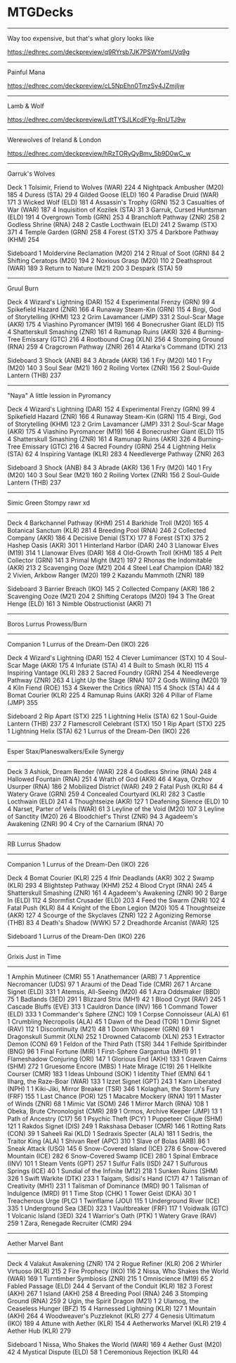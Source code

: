 # MTGDecks


---

Way too expensive, but that's what glory looks like

https://edhrec.com/deckpreview/q9RYrsb7JK7PSWYomUVq9g

---

Painful Mana

https://edhrec.com/deckpreview/cL5NpEhn0TmzSy4JZmjIjw

---

Lamb & Wolf

https://edhrec.com/deckpreview/LdtTYSJLKcdFYg-RnUTJ9w

---

Werewolves of Ireland & London

https://edhrec.com/deckpreview/hRzTORyQyBmv_5b9D0wC_w

---

Garruk's Wolves

Deck
1 Tolsimir, Friend to Wolves (WAR) 224
4 Nightpack Ambusher (M20) 185
4 Duress (STA) 29
4 Gilded Goose (ELD) 160
4 Paradise Druid (WAR) 171
3 Wicked Wolf (ELD) 181
4 Assassin's Trophy (GRN) 152
3 Casualties of War (WAR) 187
4 Inquisition of Kozilek (STA) 31
3 Garruk, Cursed Huntsman (ELD) 191
4 Overgrown Tomb (GRN) 253
4 Branchloft Pathway (ZNR) 258
2 Godless Shrine (RNA) 248
2 Castle Locthwain (ELD) 241
2 Swamp (STX) 371
4 Temple Garden (GRN) 258
4 Forest (STX) 375
4 Darkbore Pathway (KHM) 254

Sideboard
1 Moldervine Reclamation (M20) 214
2 Ritual of Soot (GRN) 84
2 Shifting Ceratops (M20) 194
2 Noxious Grasp (M20) 110
2 Deathsprout (WAR) 189
3 Return to Nature (M21) 200
3 Despark (STA) 59




---

Gruul Burn

Deck
4 Wizard's Lightning (DAR) 152
4 Experimental Frenzy (GRN) 99
4 Spikefield Hazard (ZNR) 166
4 Runaway Steam-Kin (GRN) 115
4 Birgi, God of Storytelling (KHM) 123
2 Grim Lavamancer (JMP) 331
2 Soul-Scar Mage (AKR) 175
4 Viashino Pyromancer (M19) 166
4 Bonecrusher Giant (ELD) 115
4 Shatterskull Smashing (ZNR) 161
4 Ramunap Ruins (AKR) 326
4 Burning-Tree Emissary (GTC) 216
4 Rootbound Crag (XLN) 256
4 Stomping Ground (RNA) 259
4 Cragcrown Pathway (ZNR) 261
4 Atarka's Command (DTK) 213

Sideboard
3 Shock (ANB) 84
3 Abrade (AKR) 136
1 Fry (M20) 140
1 Fry (M20) 140
3 Soul Sear (M21) 160
2 Roiling Vortex (ZNR) 156
2 Soul-Guide Lantern (THB) 237



---
 
"Naya" 
A little lession in Pyromancy

Deck
4 Wizard's Lightning (DAR) 152
4 Experimental Frenzy (GRN) 99
4 Spikefield Hazard (ZNR) 166
4 Runaway Steam-Kin (GRN) 115
4 Birgi, God of Storytelling (KHM) 123
2 Grim Lavamancer (JMP) 331
2 Soul-Scar Mage (AKR) 175
4 Viashino Pyromancer (M19) 166
4 Bonecrusher Giant (ELD) 115
4 Shatterskull Smashing (ZNR) 161
4 Ramunap Ruins (AKR) 326
4 Burning-Tree Emissary (GTC) 216
4 Sacred Foundry (GRN) 254
4 Lightning Helix (STA) 62
4 Inspiring Vantage (KLR) 283
4 Needleverge Pathway (ZNR) 263

Sideboard
3 Shock (ANB) 84
3 Abrade (AKR) 136
1 Fry (M20) 140
1 Fry (M20) 140
3 Soul Sear (M21) 160
2 Roiling Vortex (ZNR) 156
2 Soul-Guide Lantern (THB) 237


---

Simic
Green Stompy rawr xd

---
Deck
4 Barkchannel Pathway (KHM) 251
4 Barkhide Troll (M20) 165
4 Botanical Sanctum (KLR) 281
4 Breeding Pool (RNA) 246
2 Collected Company (AKR) 186
4 Decisive Denial (STX) 177
8 Forest (STX) 375
2 Hashep Oasis (AKR) 301
1 Hinterland Harbor (DAR) 240
3 Llanowar Elves (M19) 314
1 Llanowar Elves (DAR) 168
4 Old-Growth Troll (KHM) 185
4 Pelt Collector (GRN) 141
3 Primal Might (M21) 197
2 Rhonas the Indomitable (AKR) 213
2 Scavenging Ooze (M21) 204
4 Steel Leaf Champion (DAR) 182
2 Vivien, Arkbow Ranger (M20) 199
2 Kazandu Mammoth (ZNR) 189

Sideboard
3 Barrier Breach (IKO) 145
2 Collected Company (AKR) 186
2 Scavenging Ooze (M21) 204
2 Shifting Ceratops (M20) 194
3 The Great Henge (ELD) 161
3 Nimble Obstructionist (AKR) 71


---

Boros
Lurrus Prowess/Burn

---

Companion
1 Lurrus of the Dream-Den (IKO) 226

Deck
4 Wizard's Lightning (DAR) 152
4 Clever Lumimancer (STX) 10
4 Soul-Scar Mage (AKR) 175
4 Infuriate (STA) 41
4 Built to Smash (KLR) 115
4 Inspiring Vantage (KLR) 283
2 Sacred Foundry (GRN) 254
4 Needleverge Pathway (ZNR) 263
4 Light Up the Stage (RNA) 107
2 Gods Willing (M20) 19
4 Kiln Fiend (ROE) 153
4 Skewer the Critics (RNA) 115
4 Shock (STA) 44
4 Bomat Courier (KLR) 225
4 Ramunap Ruins (AKR) 326
4 Pillar of Flame (JMP) 355

Sideboard
2 Rip Apart (STX) 225
1 Lightning Helix (STA) 62
1 Soul-Guide Lantern (THB) 237
2 Flamescroll Celebrant (STX) 150
1 Rip Apart (STX) 225
1 Lightning Helix (STA) 62
1 Lurrus of the Dream-Den (IKO) 226


---

Esper
Stax/Planeswalkers/Exile Synergy

---

Deck
3 Ashiok, Dream Render (WAR) 228
4 Godless Shrine (RNA) 248
4 Hallowed Fountain (RNA) 251
4 Wrath of God (AKR) 46
4 Kaya, Orzhov Usurper (RNA) 186
2 Mobilized District (WAR) 249
2 Fatal Push (KLR) 84
4 Watery Grave (GRN) 259
4 Concealed Courtyard (KLR) 282
3 Castle Locthwain (ELD) 241
4 Thoughtseize (AKR) 127
1 Deafening Silence (ELD) 10
4 Narset, Parter of Veils (WAR) 61
3 Leyline of the Void (M20) 107
3 Leyline of Sanctity (M20) 26
4 Bloodchief's Thirst (ZNR) 94
3 Agadeem's Awakening (ZNR) 90
4 Cry of the Carnarium (RNA) 70


---

RB
Lurrus Shadow

---
Companion
1 Lurrus of the Dream-Den (IKO) 226

Deck
4 Bomat Courier (KLR) 225
4 Ifnir Deadlands (AKR) 302
2 Swamp (KLR) 293
4 Blightstep Pathway (KHM) 252
4 Blood Crypt (RNA) 245
4 Shatterskull Smashing (ZNR) 161
4 Agadeem's Awakening (ZNR) 90
2 Barge In (ELD) 112
4 Stormfist Crusader (ELD) 203
4 Feed the Swarm (ZNR) 102
4 Fatal Push (KLR) 84
4 Knight of the Ebon Legion (M20) 105
4 Thoughtseize (AKR) 127
4 Scourge of the Skyclaves (ZNR) 122
2 Agonizing Remorse (THB) 83
4 Death's Shadow (WWK) 57
2 Dreadhorde Arcanist (WAR) 125

Sideboard
1 Lurrus of the Dream-Den (IKO) 226

---

Grixis
Just in Time

---

1 Amphin Mutineer (CMR) 55
1 Anathemancer (ARB) 7
1 Apprentice Necromancer (UDS) 97
1 Araumi of the Dead Tide (CMR) 267
1 Arcane Signet (ELD) 331
1 Atemsis, All-Seeing (M20) 46
1 Azra Oddsmaker (BBD) 75
1 Badlands (3ED) 291
1 Blizzard Strix (MH1) 42
1 Blood Crypt (RAV) 245
1 Cascade Bluffs (EVE) 313
1 Cauldron Dance (INV) 166
1 Command Tower (ELD) 333
1 Commander's Sphere (ZNC) 109
1 Corpse Connoisseur (ALA) 61
1 Crumbling Necropolis (ALA) 45
1 Dawn of the Dead (TOR)
1 Dimir Signet (RAV) 112
1 Discontinuity (M21) 48
1 Doom Whisperer (GRN) 69
1 Dragonskull Summit (XLN) 252
1 Drowned Catacomb (XLN) 253
1 Extractor Demon (CON) 69
1 Feldon of the Third Path (TSR) 344
1 Felhide Spiritbinder (BNG) 96
1 Final Fortune (MIR)
1 First-Sphere Gargantua (MH1) 91
1 Flameshadow Conjuring (ORI) 147
1 Glorious End (AKH) 133
1 Graven Cairns (SHM) 272
1 Gruesome Encore (MBS)
1 Hate Mirage (C19) 26
1 Hellkite Courser (CMR) 183
1 Ideas Unbound (SOK)
1 Identity Thief (EMN) 64
1 Ilharg, the Raze-Boar (WAR) 133
1 Izzet Signet (GPT) 243
1 Karn Liberated (NPH) 1
1 Kiki-Jiki, Mirror Breaker (TSR) 346
1 Kolaghan, the Storm's Fury (FRF) 155
1 Last Chance (POR) 125
1 Macabre Mockery (RNA) 191
1 Master of Winds (ZNR) 68
1 Mimic Vat (SOM) 246
1 Mirror March (RNA) 108
1 Obeka, Brute Chronologist (CMR) 289
1 Ormos, Archive Keeper (JMP) 13
1 Path of Ancestry (C17) 56
1 Psychic Theft (PCY)
1 Puppeteer Clique (SHM) 121
1 Rakdos Signet (DIS) 249
1 Rakshasa Debaser (CMR) 146
1 Rotting Rats (CON) 39
1 Saheeli Rai (KLD)
1 Sedraxis Specter (ALA) 181
1 Sedris, the Traitor King (ALA)
1 Shivan Reef (APC) 310
1 Slave of Bolas (ARB) 86
1 Sneak Attack (USG) 145
6 Snow-Covered Island (ICE) 278
6 Snow-Covered Mountain (ICE) 282
6 Snow-Covered Swamp (ICE) 280
1 Spinal Embrace (INV) 101
1 Steam Vents (GPT) 257
1 Sulfur Falls (ISD) 247
1 Sulfurous Springs (ICE) 40
1 Sundial of the Infinite (M12) 218
1 Sunken Ruins (SHM) 326
1 Swift Warkite (DTK) 233
1 Taigam, Sidisi's Hand (C17) 47
1 Talisman of Creativity (MH1) 231
1 Talisman of Dominance (MRD) 90
1 Talisman of Indulgence (MRD) 91
1 Time Stop (CHK)
1 Tower Geist (DKA) 30
1 Treacherous Urge (PLC)
1 Twinflame (JOU) 115
1 Underground River (ICE) 335
1 Underground Sea (3ED) 323
1 Vaultbreaker (FRF) 117
1 Voidwalk (GTC)
1 Volcanic Island (3ED) 324
1 Warrior's Oath (PTK)
1 Watery Grave (RAV) 259
1 Zara, Renegade Recruiter (CMR) 294

---

Aether Marvel
Bant

---

Deck
4 Valakut Awakening (ZNR) 174
2 Rogue Refiner (KLR) 206
2 Whirler Virtuoso (KLR) 215
2 Fire Prophecy (IKO) 116
2 Nissa, Who Shakes the World (WAR) 169
1 Turntimber Symbiosis (ZNR) 215
1 Omniscience (M19) 65
2 Fabled Passage (ELD) 244
4 Servant of the Conduit (KLR) 182
3 Forest (AKH) 267
1 Island (AKH) 258
4 Breeding Pool (RNA) 246
3 Stomping Ground (RNA) 259
2 Ugin, the Spirit Dragon (M21) 1
2 Ulamog, the Ceaseless Hunger (BFZ) 15
4 Harnessed Lightning (KLR) 127
1 Mountain (AKH) 264
4 Woodweaver's Puzzleknot (KLR) 277
4 Genesis Ultimatum (IKO) 189
4 Attune with Aether (KLR) 154
4 Aetherworks Marvel (KLR) 219
4 Aether Hub (KLR) 279

Sideboard
1 Nissa, Who Shakes the World (WAR) 169
4 Aether Gust (M20) 42
4 Mystical Dispute (ELD) 58
1 Ceremonious Rejection (KLR) 44

